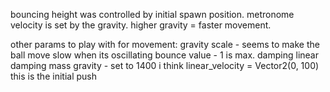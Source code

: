 
bouncing height was controlled by initial spawn position. 
metronome velocity is set by the gravity. higher gravity  = faster movement. 

other params to play with for movement:
gravity scale - seems to make the ball move slow when its oscillating
bounce value - 1 is max. 
damping 
linear damping 
mass
gravity - set to 1400 i think
linear_velocity = Vector2(0, 100)  this is the initial push
